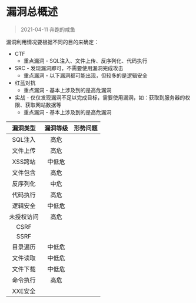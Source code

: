 # 漏洞总概述

> 2021-04-11 奔跑的咸鱼

漏洞利用情况要根据不同的目的来确定：

- CTF
  - 重点漏洞 - SQL注入、文件上传、反序列化、代码执行
- SRC - 发现漏洞即可，不需要使用漏洞完成攻击
  - 重点漏洞 - 以下漏洞都可能出现，但较多的是逻辑安全
- 红蓝对抗
  - 重点漏洞 - 基本上涉及到的是高危漏洞
- 实战 - 仅仅发现漏洞不足以完成目标，需要使用漏洞，如：获取到服务器的权限、获取网站数据等
  - 重点漏洞 - 基本上涉及到的是高危漏洞

|  漏洞类型  | 漏洞等级 | 形势问题 |
| :--------: | :------: | :------: |
|  SQL注入   |   高危   |          |
|  文件上传  |   高危   |          |
|  XSS跨站   |  中低危  |          |
|  文件包含  |   高危   |          |
|  反序列化  |   中危   |          |
|  代码执行  |   高危   |          |
|  逻辑安全  |  中低危  |          |
| 未授权访问 |   高危   |          |
|    CSRF    |          |          |
|    SSRF    |          |          |
|  目录遍历  |  中低危  |          |
|  文件读取  |  中低危  |          |
|  文件下载  |  中低危  |          |
|  命令执行  |   高危   |          |
|  XXE安全   |          |          |